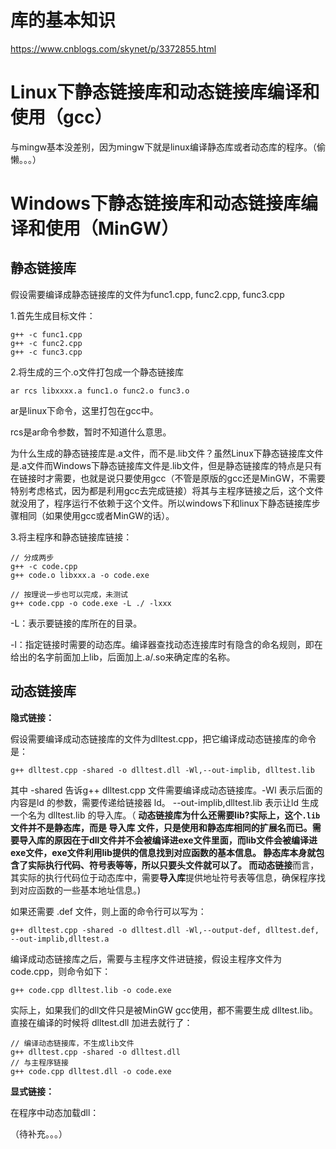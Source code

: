 # 库的基本知识

https://www.cnblogs.com/skynet/p/3372855.html

# Linux下静态链接库和动态链接库编译和使用（gcc）

与mingw基本没差别，因为mingw下就是linux编译静态库或者动态库的程序。（偷懒。。。）

# Windows下静态链接库和动态链接库编译和使用（MinGW）

## 静态链接库

假设需要编译成静态链接库的文件为func1.cpp, func2.cpp, func3.cpp

1.首先生成目标文件：

```
g++ -c func1.cpp
g++ -c func2.cpp
g++ -c func3.cpp
```

2.将生成的三个.o文件打包成一个静态链接库

```
ar rcs libxxxx.a func1.o func2.o func3.o
```

ar是linux下命令，这里打包在gcc中。

rcs是ar命令参数，暂时不知道什么意思。

为什么生成的静态链接库是.a文件，而不是.lib文件？虽然Linux下静态链接库文件是.a文件而Windows下静态链接库文件是.lib文件，但是静态链接库的特点是只有在链接时才需要，也就是说只要使用gcc（不管是原版的gcc还是MinGW，不需要特别考虑格式，因为都是利用gcc去完成链接）将其与主程序链接之后，这个文件就没用了，程序运行不依赖于这个文件。所以windows下和linux下静态链接库步骤相同（如果使用gcc或者MinGW的话）。

3.将主程序和静态链接库链接：

```
// 分成两步
g++ -c code.cpp
g++ code.o libxxx.a -o code.exe

// 按理说一步也可以完成，未测试
g++ code.cpp -o code.exe -L ./ -lxxx
```

-L：表示要链接的库所在的目录。

-l：指定链接时需要的动态库。编译器查找动态连接库时有隐含的命名规则，即在给出的名字前面加上lib，后面加上.a/.so来确定库的名称。

## 动态链接库

**隐式链接：**

假设需要编译成动态链接库的文件为dlltest.cpp，把它编译成动态链接库的命令是：

```
g++ dlltest.cpp -shared -o dlltest.dll -Wl,--out-implib, dlltest.lib
```

其中 -shared 告诉g++ dlltest.cpp 文件需要编译成动态链接库。-Wl 表示后面的内容是ld 的参数，需要传递给链接器 ld。 --out-implib,dlltest.lib 表示让ld 生成一个名为 dlltest.lib 的导入库。（ **动态链接库为什么还需要lib?**实际上，这个`.lib`文件并不是静态库，而是 **导入库** 文件，只是使用和静态库相同的扩展名而已。需要导入库的原因在于dll文件并不会被编译进exe文件里面，而lib文件会被编译进exe文件，exe文件利用lib提供的信息找到对应函数的基本信息。
**静态库**本身就包含了实际执行代码、符号表等等，所以只要头文件就可以了。
而**动态链接**而言，其实际的执行代码位于动态库中，需要**导入库**提供地址符号表等信息，确保程序找到对应函数的一些基本地址信息。)

如果还需要 .def 文件，则上面的命令行可以写为：

```
g++ dlltest.cpp -shared -o dlltest.dll -Wl,--output-def, dlltest.def, --out-implib,dlltest.a
```

编译成动态链接库之后，需要与主程序文件进链接，假设主程序文件为code.cpp，则命令如下：

```
g++ code.cpp dlltest.lib -o code.exe
```

实际上，如果我们的dll文件只是被MinGW gcc使用，都不需要生成 dlltest.lib。直接在编译的时候将 dlltest.dll 加进去就行了：

```
// 编译动态链接库，不生成lib文件
g++ dlltest.cpp -shared -o dlltest.dll
// 与主程序链接
g++ code.cpp dlltest.dll -o code.exe
```

**显式链接：**

在程序中动态加载dll：

（待补充。。。）







